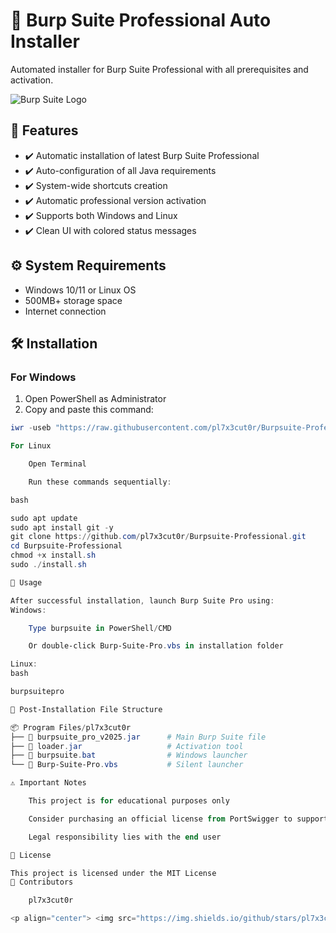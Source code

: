 # 🚀 Burp Suite Professional Auto Installer

Automated installer for Burp Suite Professional with all prerequisites and activation.

![Burp Suite Logo](https://portswigger.net/cms/images/47/2a/6179-brand-2018-master-1200x250.png)

## 📌 Features
- ✔️ Automatic installation of latest Burp Suite Professional
- ✔️ Auto-configuration of all Java requirements
- ✔️ System-wide shortcuts creation
- ✔️ Automatic professional version activation
- ✔️ Supports both Windows and Linux
- ✔️ Clean UI with colored status messages

## ⚙️ System Requirements
- Windows 10/11 or Linux OS
- 500MB+ storage space
- Internet connection

## 🛠️ Installation

### For Windows
1. Open PowerShell as Administrator
2. Copy and paste this command:

```powershell
iwr -useb "https://raw.githubusercontent.com/pl7x3cut0r/Burpsuite-Professional/main/install.ps1" | iex

For Linux

    Open Terminal

    Run these commands sequentially:

bash

sudo apt update
sudo apt install git -y
git clone https://github.com/pl7x3cut0r/Burpsuite-Professional.git
cd Burpsuite-Professional
chmod +x install.sh
sudo ./install.sh

🎯 Usage

After successful installation, launch Burp Suite Pro using:
Windows:

    Type burpsuite in PowerShell/CMD

    Or double-click Burp-Suite-Pro.vbs in installation folder

Linux:
bash

burpsuitepro

📂 Post-Installation File Structure

📦 Program Files/pl7x3cut0r
├── 📜 burpsuite_pro_v2025.jar      # Main Burp Suite file
├── 📜 loader.jar                   # Activation tool
├── 📜 burpsuite.bat                # Windows launcher
└── 📜 Burp-Suite-Pro.vbs           # Silent launcher

⚠️ Important Notes

    This project is for educational purposes only

    Consider purchasing an official license from PortSwigger to support developers

    Legal responsibility lies with the end user

📜 License

This project is licensed under the MIT License
👥 Contributors

    pl7x3cut0r

<p align="center"> <img src="https://img.shields.io/github/stars/pl7x3cut0r/Burpsuite-Professional?style=for-the-badge" alt="Stars"> <img src="https://img.shields.io/github/forks/pl7x3cut0r/Burpsuite-Professional?style=for-the-badge" alt="Forks"> <img src="https://img.shields.io/github/issues/pl7x3cut0r/Burpsuite-Professional?style=for-the-badge" alt="Issues"> </p> ```

